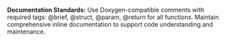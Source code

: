 **Documentation Standards:** Use Doxygen-compatible comments with required tags: @brief, @struct, @param, @return for all functions. Maintain comprehensive inline documentation to support code understanding and maintenance.